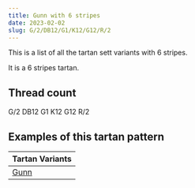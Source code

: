 ```yaml
---
title: Gunn with 6 stripes
date: 2023-02-02
slug: G/2/DB12/G1/K12/G12/R/2
---
```

This is a list of all the tartan sett variants with 6 stripes.

It is a 6 stripes tartan.


## Thread count
G/2 DB12 G1 K12 G12 R/2

## Examples of this tartan pattern

| Tartan Variants |
|---------------|
| [Gunn](/variants/g/2/db12/g1/k12/g12/r/2-db000064-g004c00-k000000-rc80000)||
